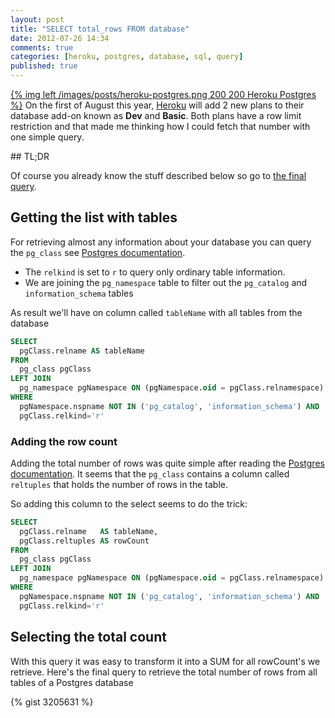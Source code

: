 ```yaml
---
layout: post
title: "SELECT total_rows FROM database"
date: 2012-07-26 14:34
comments: true
categories: [heroku, postgres, database, sql, query]
published: true
---
```


[{% img left /images/posts/heroku-postgres.png 200 200 Heroku Postgres %}](/blog/2012/07/26/select-total-rows-from-database/) On the first of August this year, [Heroku](http://www.heroku.com) will add 2 new plans to their database add-on known as **Dev** and **Basic**. Both plans have a row limit restriction and that made me thinking how I could fetch that number with one simple query.

<!-- more -->

<div class="clearfix"></div>
## TL;DR

Of course you already know the stuff described below so go to [the final query](#final-query).

## Getting the list with tables

For retrieving almost any information about your database you can query the `pg_class` see [Postgres documentation](http://www.postgresql.org/docs/9.1/static/catalog-pg-class.html).

* The `relkind` is set to `r` to query only ordinary table information.
* We are joining the `pg_namespace` table to filter out the `pg_catalog` and `information_schema` tables

As result we'll have on column called `tableName` with all tables from the database

```sql
SELECT
  pgClass.relname AS tableName
FROM
  pg_class pgClass
LEFT JOIN
  pg_namespace pgNamespace ON (pgNamespace.oid = pgClass.relnamespace)
WHERE
  pgNamespace.nspname NOT IN ('pg_catalog', 'information_schema') AND
  pgClass.relkind='r'
```

### Adding the row count

Adding the total number of rows was quite simple after reading the [Postgres documentation](http://www.postgresql.org/docs/9.1/static/catalog-pg-class.html). It seems that the `pg_class` contains a column called `reltuples` that holds the number of rows in the table.

So adding this column to the select seems to do the trick:

```sql
SELECT
  pgClass.relname   AS tableName,
  pgClass.reltuples AS rowCount
FROM
  pg_class pgClass
LEFT JOIN
  pg_namespace pgNamespace ON (pgNamespace.oid = pgClass.relnamespace)
WHERE
  pgNamespace.nspname NOT IN ('pg_catalog', 'information_schema') AND
  pgClass.relkind='r'
```

<a id="final-query"></a>
## Selecting the total count

With this query it was easy to transform it into a SUM for all rowCount's we retrieve. Here's the final query to retrieve the total number of rows from all tables of a Postgres database

{% gist 3205631 %}
